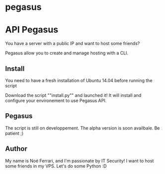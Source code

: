 # pegasus
API Pegasus
===========

You have a server with a public IP and want to host some friends? 

Pegasus allow you to create and manage hosting with a CLI.

## Install

You  need to have a fresh installation of Ubuntu 14.04 before running the script

Download the script ""install.py"" and launched it! It will install and configure your environement to use Pegasus API.

## Pegasus

The script is still on developpement. The alpha version is soon availbale. Be patient ;)

## Author

My name is Noé Ferrari, and I'm passionate by IT Security! I want to host some friends in my VPS. Let's do some Python :D
